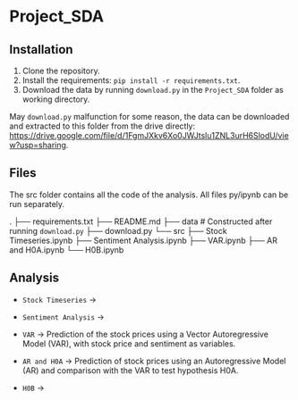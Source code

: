 # Project_SDA

## Installation

1. Clone the repository.
2. Install the requirements: `pip install -r requirements.txt`.
3. Download the data by running `download.py` in the `Project_SDA` folder as working directory.


May `download.py` malfunction for some reason, the data can be downloaded and extracted to this folder from the drive directly: https://drive.google.com/file/d/1FgmJXkv6Xo0JWJtslu1ZNL3urH6SlodU/view?usp=sharing.

## Files

The src folder contains all the code of the analysis. All files py/ipynb can be run separately.

.
├── requirements.txt
├── README.md
├── data               # Constructed after running `download.py`
├── download.py
└── src
    ├── Stock Timeseries.ipynb
    ├── Sentiment Analysis.ipynb
    ├── VAR.ipynb
    ├── AR and H0A.ipynb
    └── H0B.ipynb

## Analysis

* `Stock Timeseries`
->

* `Sentiment Analysis`
->

* `VAR`
-> Prediction of the stock prices using a Vector Autoregressive Model (VAR), with stock price and sentiment as variables.

* `AR and H0A`
-> Prediction of stock prices using an Autoregressive Model (AR) and comparison with the VAR to test hypothesis H0A.

* `H0B`
-> 


